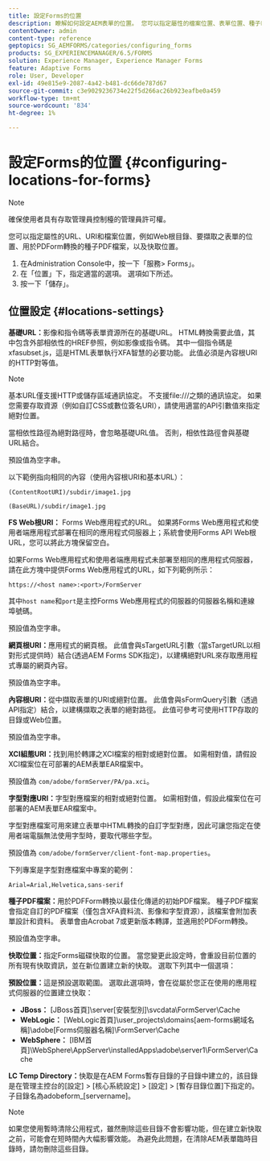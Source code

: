 ```yaml
---
title: 設定Forms的位置
description: 瞭解如何設定AEM表單的位置。 您可以指定屬性的檔案位置、表單位置、種子PDF檔案和快取位置。
contentOwner: admin
content-type: reference
geptopics: SG_AEMFORMS/categories/configuring_forms
products: SG_EXPERIENCEMANAGER/6.5/FORMS
solution: Experience Manager, Experience Manager Forms
feature: Adaptive Forms
role: User, Developer
exl-id: 49e815e9-2087-4a42-b481-dc66de787d67
source-git-commit: c3e9029236734e22f5d266ac26b923eafbe0a459
workflow-type: tm+mt
source-wordcount: '834'
ht-degree: 1%

---
```


# 設定Forms的位置 {#configuring-locations-for-forms}

>[!NOTE]
> 
> 確保使用者具有存取管理員控制檯的管理員許可權。

您可以指定屬性的URL、URI和檔案位置，例如Web根目錄、要擷取之表單的位置、用於PDForm轉換的種子PDF檔案，以及快取位置。

1. 在Administration Console中，按一下「服務> Forms」。
1. 在「位置」下，指定適當的選項。 選項如下所述。
1. 按一下「儲存」。

## 位置設定 {#locations-settings}

**基礎URL：**&#x200B;影像和指令碼等表單資源所在的基礎URL。 HTML轉換需要此值，其中包含外部相依性的HREF參照，例如影像或指令碼。 其中一個指令碼是xfasubset.js，這是HTML表單執行XFA智慧的必要功能。 此值必須是內容根URI的HTTP對等值。

>[!NOTE]
>
>基本URL僅支援HTTP或儲存區域通訊協定。 不支援file:///之類的通訊協定。 如果您需要存取資源（例如自訂CSS或數位簽名URI），請使用適當的API引數值來指定絕對位置。

當相依性路徑為絕對路徑時，會忽略基礎URL值。 否則，相依性路徑會與基礎URL結合。

預設值為空字串。

以下範例指向相同的內容（使用內容根URI和基本URL）：

`(ContentRootURI)/subdir/image1.jpg`

`(BaseURL)/subdir/image1.jpg`

**FS Web根URI：** Forms Web應用程式的URL。 如果將Forms Web應用程式和使用者端應用程式部署在相同的應用程式伺服器上；系統會使用Forms API Web根URL，您可以將此方塊保留空白。

如果Forms Web應用程式和使用者端應用程式未部署至相同的應用程式伺服器，請在此方塊中提供Forms Web應用程式的URL，如下列範例所示：

`https://<host name>:<port>/FormServer`

其中`host name`和`port`是主控Forms Web應用程式的伺服器的伺服器名稱和連線埠號碼。

預設值為空字串。

**網頁根URI：**&#x200B;應用程式的網頁根。 此值會與sTargetURL引數（當sTargetURL以相對形式提供時）結合(透過AEM Forms SDK指定)，以建構絕對URL來存取應用程式專屬的網頁內容。

預設值為空字串。

**內容根URI：**&#x200B;從中擷取表單的URI或絕對位置。 此值會與sFormQuery引數（透過API指定）結合，以建構擷取之表單的絕對路徑。 此值可參考可使用HTTP存取的目錄或Web位置。

預設值為空字串。

**XCI組態URI：**&#x200B;找到用於轉譯之XCI檔案的相對或絕對位置。 如需相對值，請假設XCI檔案位在可部署的AEM表單EAR檔案中。

預設值為 `com/adobe/formServer/PA/pa.xci`。

**字型對應URI：**&#x200B;字型對應檔案的相對或絕對位置。 如需相對值，假設此檔案位在可部署的AEM表單EAR檔案中。

字型對應檔案可用來建立表單中HTML轉換的自訂字型對應，因此可讓您指定在使用者端電腦無法使用字型時，要取代哪些字型。

預設值為 `com/adobe/formServer/client-font-map.properties`。

下列專案是字型對應檔案中專案的範例：

`Arial=Arial,Helvetica,sans-serif`

**種子PDF檔案：**&#x200B;用於PDFForm轉換以最佳化傳遞的初始PDF檔案。 種子PDF檔案會指定自訂的PDF檔案（僅包含XFA資料流、影像和字型資源），該檔案會附加表單設計和資料。 表單會由Acrobat 7或更新版本轉譯，並適用於PDForm轉換。

預設值為空字串。

**快取位置：**&#x200B;指定Forms磁碟快取的位置。 當您變更此設定時，會重設目前位置的所有現有快取資訊，並在新位置建立新的快取。 選取下列其中一個選項：

**預設位置：**&#x200B;這是預設選取範圍。 選取此選項時，會在從屬於您正在使用的應用程式伺服器的位置建立快取：

* **JBoss：** [JBoss首頁]\server\[安裝型別]\svcdata\FormServer\Cache
* **WebLogic：** [WebLogic首頁]\user_projects\domains\[aem-forms網域名稱]\adobe\[Forms伺服器名稱]\FormServer\Cache
* **WebSphere：** [IBM首頁]\WebSphere\AppServer\installedApps\adobe\server1\FormServer\Cache

**LC Temp Directory：**&#x200B;快取是在AEM Forms暫存目錄的子目錄中建立的，該目錄是在管理主控台的[設定] > [核心系統設定] > [設定] > [暫存目錄位置]下指定的。 子目錄名為adobeform_[servername]。

>[!NOTE]
>
>如果您使用暫時清除公用程式，雖然刪除這些目錄不會影響功能，但在建立新快取之前，可能會在短時間內大幅影響效能。 為避免此問題，在清除AEM表單臨時目錄時，請勿刪除這些目錄。
